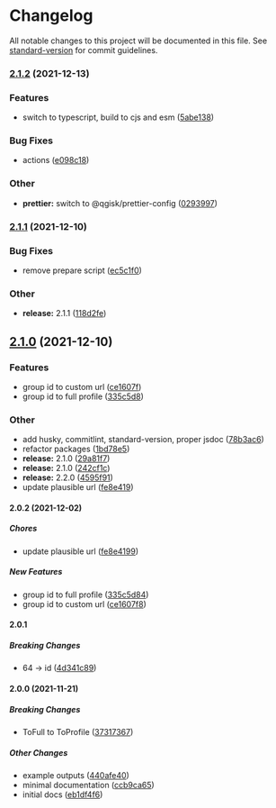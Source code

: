 # Changelog

All notable changes to this project will be documented in this file. See [standard-version](https://github.com/conventional-changelog/standard-version) for commit guidelines.

### [2.1.2](https://github.com/QGIsK/steamResolver/compare/v2.1.1...v2.1.2) (2021-12-13)


### Features

* switch to typescript, build to cjs and esm ([5abe138](https://github.com/QGIsK/steamResolver/commits/5abe1381603f87c4c3057adcf4c02808eef9875a))


### Bug Fixes

* actions ([e098c18](https://github.com/QGIsK/steamResolver/commits/e098c185bb0c83a9e8f8869a801180f3b8cf1c8a))


### Other

* **prettier:** switch to @qgisk/prettier-config ([0293997](https://github.com/QGIsK/steamResolver/commits/0293997cf30f2117775ee226cab65976bcb0adf6))

### [2.1.1](https://github.com/QGIsK/steamResolver/compare/v2.1.0...v2.1.1) (2021-12-10)

### Bug Fixes

-   remove prepare script ([ec5c1f0](https://github.com/QGIsK/steamResolver/commits/ec5c1f066c00cc4289f2f54e84fa0e28b39109c0))

### Other

-   **release:** 2.1.1 ([118d2fe](https://github.com/QGIsK/steamResolver/commits/118d2fea2446f3982617f05796aad444361b666f))

## [2.1.0](https://github.com/QGIsK/steamResolver/compare/v2.0.1...v2.1.0) (2021-12-10)

### Features

-   group id to custom url ([ce1607f](https://github.com/QGIsK/steamResolver/commits/ce1607f8d1dd94e34932a75b50399b01d1319f26))
-   group id to full profile ([335c5d8](https://github.com/QGIsK/steamResolver/commits/335c5d848b08d50def10b5cd3be223c35127a250))

### Other

-   add husky, commitlint, standard-version, proper jsdoc ([78b3ac6](https://github.com/QGIsK/steamResolver/commits/78b3ac62c92afa2d857c38ec94483ca8d694ae2f))
-   refactor packages ([1bd78e5](https://github.com/QGIsK/steamResolver/commits/1bd78e5fe01305ac18419268e13f5c2b6226acf4))
-   **release:** 2.1.0 ([29a81f7](https://github.com/QGIsK/steamResolver/commits/29a81f7a44605b4c35c95c79c92c04070baa164a))
-   **release:** 2.1.0 ([242cf1c](https://github.com/QGIsK/steamResolver/commits/242cf1c83f041bd8871761c25a2798343916b868))
-   **release:** 2.2.0 ([4595f91](https://github.com/QGIsK/steamResolver/commits/4595f91ae2cf474c284cea4ffcb2ee46e1c4c639))
-   update plausible url ([fe8e419](https://github.com/QGIsK/steamResolver/commits/fe8e41998480929a6e7bc3d3e938c2cc12ac828f))

#### 2.0.2 (2021-12-02)

##### Chores

-   update plausible url ([fe8e4199](https://github.com/QGIsK/steamResolver/commit/fe8e41998480929a6e7bc3d3e938c2cc12ac828f))

##### New Features

-   group id to full profile ([335c5d84](https://github.com/QGIsK/steamResolver/commit/335c5d848b08d50def10b5cd3be223c35127a250))
-   group id to custom url ([ce1607f8](https://github.com/QGIsK/steamResolver/commit/ce1607f8d1dd94e34932a75b50399b01d1319f26))

#### 2.0.1

##### Breaking Changes

-   64 -> id ([4d341c89](https://github.com/QGIsK/steamResolver/commit/4d341c8967ec2c0937ce262e09f4e7cf8bd9af9f))

#### 2.0.0 (2021-11-21)

##### Breaking Changes

-   ToFull to ToProfile ([37317367](https://github.com/QGIsK/steamResolver/commit/3731736726241d14d0592d4d5a8d1ad3e612c25c))

##### Other Changes

-   example outputs ([440afe40](https://github.com/QGIsK/steamResolver/commit/440afe406c1a194493b572f3ea37bd0dd7ad8a11))
-   minimal documentation ([ccb9ca65](https://github.com/QGIsK/steamResolver/commit/ccb9ca65000649fcb8fa6b598ff5fc81a96aec2c))
-   initial docs ([eb1df4f6](https://github.com/QGIsK/steamResolver/commit/eb1df4f69327277d7077df44ceae432d685e1dd8))
